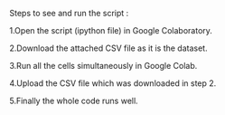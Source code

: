 Steps to see and run the script :

1.Open the script (ipython file) in Google Colaboratory.

2.Download the attached CSV file as it is the dataset.

3.Run all the cells simultaneously in Google Colab.

4.Upload the CSV file which was downloaded in step 2.

5.Finally the whole code runs well.
